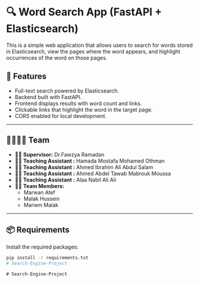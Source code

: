 # 🔍 Word Search App (FastAPI + Elasticsearch)

This is a simple web application that allows users to search for words stored in Elasticsearch, view the pages where the word appears, and highlight occurrences of the word on those pages.

## 🚀 Features

- Full-text search powered by Elasticsearch.
- Backend built with FastAPI.
- Frontend displays results with word count and links.
- Clickable links that highlight the word in the target page.
- CORS enabled for local development.

---

## 👨‍👩‍👧‍👦 Team

- 👨‍⚕️ **Supervisor:** Dr.Fawzya Ramadan
- 👨‍🏫 **Teaching Assistant :** Hamada Mostafa Mohamed Othman
- 👨‍🏫 **Teaching Assistant :** Ahmed Ibrahim Ali Abdul Salam
- 👨‍🏫 **Teaching Assistant :** Ahmed Abdel Tawab Mabrouk Moussa
- 👨‍🏫 **Teaching Assistant :** Alaa Nabil Ali Ali
- 👩‍💻 **Team Members:**
  - Marwan Atef
  - Malak Hussein
  - Mariem Malak

---

## 📦 Requirements

Install the required packages:

```bash
pip install -r requirements.txt
#   S e a r c h - E n g i n e - P r o j e c t  
 #   S e a r c h - E n g i n e - P r o j e c t  
 